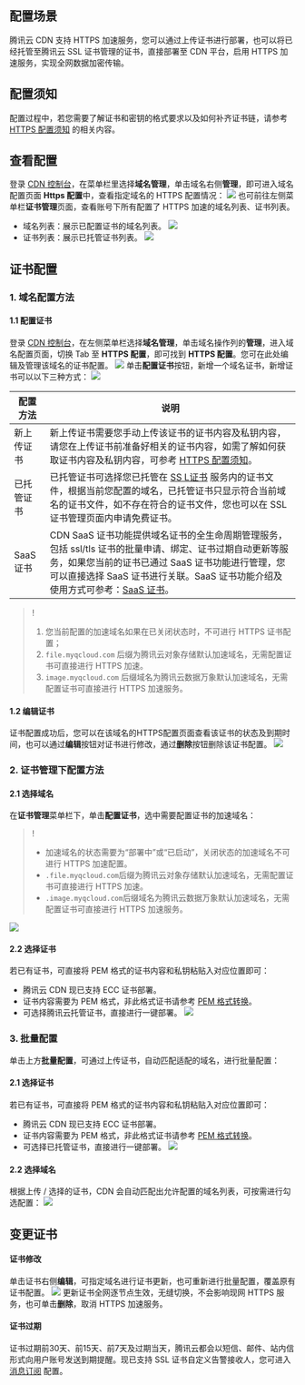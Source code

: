 ## 配置场景

腾讯云 CDN 支持 HTTPS 加速服务，您可以通过上传证书进行部署，也可以将已经托管至腾讯云 SSL 证书管理的证书，直接部署至 CDN 平台，启用 HTTPS 加速服务，实现全网数据加密传输。



## 配置须知

配置过程中，若您需要了解证书和密钥的格式要求以及如何补齐证书链，请参考  [HTTPS 配置须知](https://cloud.tencent.com/document/product/228/41686)  的相关内容。

## 查看配置

登录 [CDN 控制台](https://console.cloud.tencent.com/cdn)，在菜单栏里选择**域名管理**，单击域名右侧**管理**，即可进入域名配置页面 **Https 配置**中，查看指定域名的 HTTPS 配置情况：
![](https://main.qcloudimg.com/raw/69edff4f784c5c5bf3ec62d9c89e8185.png)
也可前往左侧菜单栏**证书管理**页面，查看账号下所有配置了 HTTPS 加速的域名列表、证书列表。

- 域名列表：展示已配置证书的域名列表。
![](https://qcloudimg.tencent-cloud.cn/raw/fd49b84c8d85c1cd789a4bd023d96ab6.jpg)
- 证书列表：展示已托管证书列表。
![](https://qcloudimg.tencent-cloud.cn/raw/2a84c321de4e72f3be53b182068b28c6.jpg)


## 证书配置
### 1. 域名配置方法

####  1.1 配置证书

登录 [CDN 控制台](https://console.cloud.tencent.com/cdn)，在左侧菜单栏选择**域名管理**，单击域名操作列的**管理**，进入域名配置页面，切换 Tab 至 **HTTPS 配置**，即可找到 **HTTPS 配置**。您可在此处编辑及管理该域名的证书配置。
![](https://qcloudimg.tencent-cloud.cn/raw/37f323e8a22034a992839cd5e6b7532c.png)
单击**配置证书**按钮，新增一个域名证书，新增证书可以以下三种方式：
![](https://qcloudimg.tencent-cloud.cn/raw/62890fd49c606e2d53a827fc46cbb44a.png)

|配置方法|	说明|
|--|--|
|新上传证书	|新上传证书需要您手动上传该证书的证书内容及私钥内容，请您在上传证书前准备好相关的证书内容，如需了解如何获取证书内容及私钥内容，可参考 [HTTPS 配置须知](https://cloud.tencent.com/document/product/228/41686)。|
|已托管证书|	已托管证书可选择您已托管在 [SS L证书](https://console.cloud.tencent.com/ssl) 服务内的证书文件，根据当前您配置的域名，已托管证书只显示符合当前域名的证书文件，如不存在符合的证书文件，您也可以在 SSL 证书管理页面内申请免费证书。|
|SaaS 证书	|CDN SaaS 证书功能提供域名证书的全生命周期管理服务，包括 ssl/tls 证书的批量申请、绑定、证书过期自动更新等服务，如果您当前的证书已通过 SaaS 证书功能进行管理，您可以直接选择 SaaS 证书进行关联。SaaS 证书功能介绍及使用方式可参考：[SaaS 证书](https://cloud.tencent.com/document/product/228/75135)。|

>!
>1. 您当前配置的加速域名如果在已关闭状态时，不可进行 HTTPS 证书配置；
>2. `file.myqcloud.com` 后缀为腾讯云对象存储默认加速域名，无需配置证书可直接进行 HTTPS 加速。
>3. `image.myqcloud.com` 后缀域名为腾讯云数据万象默认加速域名，无需配置证书可直接进行 HTTPS 加速服务。

#### 1.2 编辑证书

证书配置成功后，您可以在该域名的HTTPS配置页面查看该证书的状态及到期时间，也可以通过**编辑**按钮对证书进行修改，通过**删除**按钮删除该证书配置。
![](https://qcloudimg.tencent-cloud.cn/raw/de4dd82719bf51ce7d32eed741556848.png)

### 2. 证书管理下配置方法

#### 2.1 选择域名

在**证书管理**菜单栏下，单击**配置证书**，选中需要配置证书的加速域名：

>!
>- 加速域名的状态需要为“部署中”或“已启动”，关闭状态的加速域名不可进行 HTTPS 加速配置。
>- `.file.myqcloud.com`后缀为腾讯云对象存储默认加速域名，无需配置证书可直接进行 HTTPS 加速。
>- `.image.myqcloud.com`后缀域名为腾讯云数据万象默认加速域名，无需配置证书可直接进行 HTTPS 加速服务。
>
![](https://main.qcloudimg.com/raw/e5e59c614f3e7461f088e11c7353be9e.png)

#### 2.2 选择证书

若已有证书，可直接将 PEM 格式的证书内容和私钥粘贴入对应位置即可：

- 腾讯云 CDN 现已支持 ECC 证书部署。
- 证书内容需要为 PEM 格式，非此格式证书请参考 [PEM 格式转换](https://cloud.tencent.com/document/product/228/41686#.E6.A0.BC.E5.BC.8F.E8.BD.AC.E6.8D.A2)。
- 可选择腾讯云托管证书，直接进行一键部署。
![](https://qcloudimg.tencent-cloud.cn/raw/33e7ec5685282f7f0a17eb2d0edcdfa7.png)



### 3. 批量配置

单击上方**批量配置**，可通过上传证书，自动匹配适配的域名，进行批量配置：

#### 2.1 选择证书

若已有证书，可直接将 PEM 格式的证书内容和私钥粘贴入对应位置即可：

- 腾讯云 CDN 现已支持 ECC 证书部署。
- 证书内容需要为 PEM 格式，非此格式证书请参考 [PEM 格式转换](https://cloud.tencent.com/document/product/228/41686#.E6.A0.BC.E5.BC.8F.E8.BD.AC.E6.8D.A2)。
- 可选择已托管证书，直接进行一键部署。
![](https://qcloudimg.tencent-cloud.cn/raw/e2442be6bcb13f2c60b2375f5ad89245.jpg)

#### 2.2 选择域名

根据上传 / 选择的证书，CDN 会自动匹配出允许配置的域名列表，可按需进行勾选配置：
![](https://qcloudimg.tencent-cloud.cn/raw/068cf040a9332c3139817e65905d5173.png)



## 变更证书

#### 证书修改

单击证书右侧**编辑**，可指定域名进行证书更新，也可重新进行批量配置，覆盖原有证书配置。
![](https://qcloudimg.tencent-cloud.cn/raw/73034c0dfa7867e3afdfd3235a105a5c.jpg)
更新证书全网逐节点生效，无缝切换，不会影响现网 HTTPS 服务，也可单击**删除**，取消 HTTPS 加速服务。

#### 证书过期

证书过期前30天、前15天、前7天及过期当天，腾讯云都会以短信、邮件、站内信形式向用户账号发送到期提醒。现已支持 SSL 证书自定义告警接收人，您可进入 [消息订阅](https://console.cloud.tencent.com/message/subscription) 配置。


